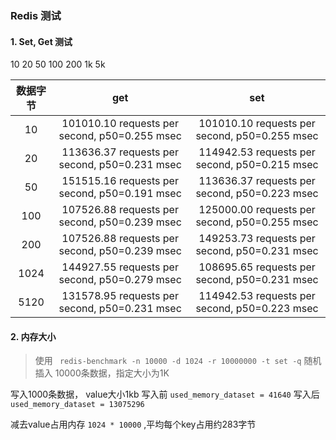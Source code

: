 ### Redis 测试

#### 1. Set, Get 测试
10 20 50 100 200 1k 5k

| 数据字节 |  get  |  set  |
| :----: | :----: | :----: |
| 10   | 101010.10 requests per second, p50=0.255 msec | 101010.10 requests per second, p50=0.255 msec |
| 20   | 113636.37 requests per second, p50=0.231 msec | 114942.53 requests per second, p50=0.215 msec |
| 50   | 151515.16 requests per second, p50=0.191 msec | 113636.37 requests per second, p50=0.223 msec |
| 100  | 107526.88 requests per second, p50=0.239 msec | 125000.00 requests per second, p50=0.255 msec |
| 200  | 107526.88 requests per second, p50=0.239 msec | 149253.73 requests per second, p50=0.231 msec |
| 1024 | 144927.55 requests per second, p50=0.279 msec | 108695.65 requests per second, p50=0.231 msec |
| 5120 | 131578.95 requests per second, p50=0.231 msec | 114942.53 requests per second, p50=0.223 msec |

#### 2. 内存大小
> 使用 ` redis-benchmark -n 10000 -d 1024 -r 10000000 -t set -q` 随机插入 10000条数据，指定大小为1K

写入1000条数据， value大小1kb
写入前 `used_memory_dataset = 41640`
写入后 `used_memory_dataset = 13075296`

减去value占用内存 `1024 * 10000` ,平均每个key占用约283字节